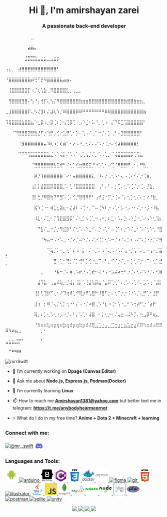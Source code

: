<h1 align="center">Hi 👋, I'm amirshayan zarei</h1>
<h3 align="center">A passionate back-end developer</h3>

<p align=""center>

⠀⠀⠀⠀⠀⠀⠀⠀⣀⠀⠀⠀⠀⠀⠀⠀⠀⠀⠀⠀⠀⠀⠀⠀⠀⠀⠀⠀⠀⠀⠀⠀⠀⠀⠀⠀⠀⠀⠀⠀⠀⠀⠀⠀⠀⠀⠀⠀⠀⠀⠀⠀⠀⠀⠀⠀⠀⠀⠀⠀⠀⠀
⠀⠀⠀⠀⠀⠀⠀⣼⣿⡄⠀⠀⠀⠀⠀⠀⠀⠀⠀⠀⠀⠀⠀⠀⠀⠀⠀⠀⠀⠀⠀⠀⠀⠀⠀⠀⠀⠀⠀⠀⠀⠀⠀⠀⠀⠀⠀⠀⠀⠀⠀⠀⠀⠀⠀⠀⠀⠀⠀⠀⠀⠀
⠀⠀⠀⠀⠀⠀⣸⣿⣿⣷⣤⣴⣦⣀⣠⣶⡶⠀⠀⠀⠀⠀⠀⠀⠀⠀⠀⠀⠀⠀⠀⠀⠀⠀⠀⠀⠀⠀⠀⠀⠀⠀⠀⠀⠀⠀⠀⠀⠀⠀⠀⠀⠀⠀⠀⠀⠀⠀⠀⠀⠀⠀
⢠⣄⡀⠀⣼⣿⣿⣿⣿⡿⣿⣿⣿⣿⣿⣿⠃⠀⠀⠀⠀⠀⠀⠀⠀⠀⠀⠀⠀⠀⠀⠀⠀⠀⠀⠀⠀⠀⠀⠀⠀⠀⠀⠀⠀⠀⠀⠀⠀⠀⠀⠀⠀⠀⠀⠀⠀⠀⠀⠀⠀⠀
⠘⣿⣿⣿⣿⣿⣿⣿⡾⢛⠋⡛⠻⣿⣿⣿⣿⣧⣴⣶⠄⠀⠀⠀⠀⠀⠀⠀⠀⠀⠀⠀⠀⠀⠀⠀⠀⠀⠀⠀⠀⠀⠀⠀⠀⠀⠀⠀⠀⠀⠀⠀⠀⠀⠀⠀⠀⠀⠀⠀⠀⠀
⠀⢸⣿⣿⣿⣿⣽⡏⠰⡈⢆⢡⣷⢀⠻⣿⣿⣿⣿⣇⡀⢀⣀⡀⠀⠀⠀⠀⠀⠀⠀⠀⠀⠀⠀⠀⠀⠀⠀⠀⠀⠀⠀⠀⠀⠀⠀⠀⠀⠀⠀⠀⠀⠀⠀⠀⠀⠀⠀⠀⠀⠀
⠀⢻⣿⣿⣿⣻⣿⠄⢣⠘⡄⢺⡏⢄⢣⡌⠻⣿⣿⣿⣿⣿⣿⣷⣶⣶⣿⣿⣿⣿⣿⣿⣿⣿⣿⣿⣿⣷⣿⣿⣷⣶⣦⡀⠀⠀⠀⠀⠀⠀⠀⠀⠀⠀⠀⠀⠀⠀⠀⠀⠀⠀
⣀⣸⣿⣿⣿⣿⣿⡏⢄⠣⢌⣹⠇⡌⣼⢇⠱⡈⠿⣿⣿⣿⡿⠿⠛⠛⠛⠛⠛⠛⠛⠿⢿⣿⣿⣿⣿⣿⣿⣿⣿⣿⣿⣷⠀⠀⠀⠀⠀⠀⠀⠀⠀⠀⠀⠀⠀⠀⠀⠀⠀⠀
⠹⢿⣿⣿⣿⣷⣿⣿⣦⠑⣂⡿⠰⡐⡿⢈⠆⡑⢢⢙⡿⢉⠐⡠⠑⣈⠂⠥⠘⡀⢃⠰⠀⡌⠙⠯⣉⢩⣿⣿⣿⣿⣿⠃⠀⠀⠀⠀⠀⠀⠀⠀⠀⠀⠀⠀⠀⠀⠀⠀⠀⠀
⠀⠀⠈⠹⣿⣿⣿⣽⣿⣷⣜⠏⡰⢱⡟⡠⢊⠔⣡⡿⢁⠂⡡⠄⢡⠠⠌⢠⠁⠒⡈⠄⡡⢀⠃⠤⣹⣿⣿⣿⣿⣿⠃⠀⠀⠀⠀⠀⠀⠀⠀⠀⠀⠀⠀⠀⠀⠀⠀⠀⠀⠀
⠀⠀⠀⠀⠈⣻⣿⣿⣿⣿⣿⣷⣤⠹⢇⠰⡁⢎⣾⠁⠂⡔⠠⠘⡀⢂⠌⠄⠌⠡⡐⢈⡐⠄⢊⣼⣿⣿⣿⣿⣿⡃⠀⠀⠀⠀⠀⠀⠀⠀⠀⠀⠀⠀⠀⠀⠀⠀⠀⠀⠀⠀
⠀⠀⠀⠀⠙⠛⠛⢻⣿⣿⣯⣿⣿⣷⣌⠢⠑⢬⡇⠌⠡⠠⠑⢂⢁⢢⡈⠌⡐⠡⠠⢁⡐⠈⢼⣿⣿⣿⣿⡿⢁⢻⣄⠀⠀⠀⠀⠀⠀⠀⠀⠀⠀⠀⠀⠀⠀⠀⠀⠀⠀⠀
⠀⠀⠀⠀⠀⠀⠀⠀⠈⣻⣿⣿⣿⣿⣿⣧⣍⢾⠃⠌⢂⡁⢎⣶⣿⣯⣭⡘⠰⡡⢁⠂⠤⢉⠈⠿⣿⣿⠟⢀⠂⠄⠛⣧⡀⠀⠀⠀⠀⠀⠀⠀⠀⠀⠀⠀⠀⠀⠀⠀⠀⠀
⠀⠀⠀⠀⠀⠀⠀⠀⠀⡿⡙⢹⣿⣿⣿⣿⣿⣿⠈⠔⠂⢤⣿⣿⣿⣿⣿⣅⠀⠹⠄⡘⢀⢂⠡⠂⢄⠠⢈⠄⠊⠌⡐⢉⣷⡀⠀⠀⠀⠀⠀⠀⠀⠀⠀⠀⠀⠀⠀⠀⠀⠀
⠀⠀⠀⠀⠀⠀⠀⠀⢰⡇⡇⣾⣿⣿⡿⣿⣿⣿⡈⠄⢃⠘⣿⣿⣿⣿⣿⣿⠀⢠⠃⠄⠃⠄⡂⢉⠄⢂⠡⢈⠌⡐⢈⠄⡘⣷⡀⠀⠀⠀⠀⠀⠀⠀⠀⠀⠀⠀⠀⠀⠀⠀
⠀⠀⠀⠀⠀⠀⠀⠀⢸⡇⣓⡘⠿⣿⢷⠙⠛⣻⠡⢈⠄⢊⡘⢿⢿⠿⠟⠃⢠⠞⣨⠐⡉⡐⢈⠤⠈⡄⢂⡁⢂⠌⠄⡂⠔⠘⣷⡀⠀⠀⠀⠀⠀⠀⠀⠀⠀⠀⠀⠀⠀⠀
⠀⠀⠀⠀⠀⠀⠀⠀⠀⣯⠱⢈⠐⠂⢾⣁⣂⣽⣆⠂⣌⣼⠇⠠⢉⠐⡀⠉⠤⢈⠳⠇⡐⠠⢁⠂⡡⠐⡠⠐⠂⠌⡐⠐⡨⠐⠸⣧⠀⠀⠀⠀⠀⠀⠀⠀⠀⠀⠀⠀⠀⠀
⠀⠀⠀⠀⠀⠀⠀⠀⠀⠸⣇⠂⠌⣁⠂⡉⢹⣟⣿⣻⡯⠁⠌⢂⡁⠢⢈⢁⠒⠠⠒⡀⠆⣁⠂⠡⠄⡑⠠⠑⣈⠐⡈⠔⠠⠑⢂⢹⡆⠀⠀⠀⠀⠀⠀⠀⠀⠀⠀⠀⠀⠀
⠀⠀⠀⠀⠀⠀⠀⠀⠀⠀⠙⣧⠌⣀⠒⡈⡐⠻⣮⡷⠃⠌⢂⠡⠠⠑⣀⠊⠄⡑⠠⢁⠂⠤⢈⠁⠆⡐⠡⠌⣀⠂⠡⠌⢂⠡⢂⠘⣿⠀⠀⠀⠀⠀⠀⠀⠀⠀⠀⠀⠀⠀
⠀⠀⠀⠀⠀⠀⠀⠀⠀⠀⠀⠈⢳⣤⠒⠠⠐⠡⣀⠐⡈⠔⡈⠤⠑⡈⠄⠌⡐⢈⡁⢂⠡⠒⡈⠰⠈⢄⡁⠆⠠⠌⠡⣈⠐⡐⡈⠌⣻⠀⠀⠀⠀⠀⠀⠀⠀⠀⠀⠀⠀⠀
⠀⠀⠀⠀⠀⠀⠀⠀⠀⠀⠀⠀⠀⠙⢷⡈⠅⠒⡀⢂⠁⠆⠰⠀⡅⠂⠌⠒⡈⠄⠰⠈⢄⠡⠐⠡⠌⢠⠐⡈⢡⠈⠔⡀⠒⢠⠐⡈⣿⡃⠀⠀⠀⠀⠀⠀⠀⠀⠀⠀⠀⠀
⠀⠀⠀⠀⠀⠀⠀⠀⠀⠀⠀⠀⠀⠀⠀⣿⠠⢁⠂⢿⡆⠌⡁⢺⠇⡁⢊⠐⣄⠉⠄⠃⡄⠊⠌⡐⠌⡀⠆⡁⢂⠌⡐⠠⠉⠄⢂⠁⣾⠁⠀⠀⠀⠀⠀⠀⠀⠀⠀⠀⠀⠀
⠀⠀⠀⠀⠀⠀⠀⠀⠀⠀⠀⣀⠀⠀⠀⠘⣧⠒⡈⠄⢶⢀⠡⡞⡐⠠⢁⣞⠂⢌⠘⢠⠐⣡⡬⠴⢒⠃⡐⡈⠄⢂⠌⠡⠘⡈⠄⢊⣿⠀⠀⠀⠀⠀⠀⠀⠀⠀⠀⠀⠀⠀
⠀⠀⠀⠀⠀⠀⠀⠀⠀⠀⣾⠹⣧⠀⢀⣤⠾⢷⡐⡈⢼⡆⢸⡇⠡⢘⣼⢳⡿⣦⠈⣤⠿⢁⢂⠁⠆⡈⠔⠠⢁⠊⠄⡡⠡⢐⠈⣼⡇⠀⠀⠀⠀⠀⠀⠀⠀⠀⠀⠀⠀⠀
⠀⠀⠀⠀⠀⠀⠀⠀⠀⢸⡇⢃⢹⡷⠋⢄⠂⠜⠹⢶⠾⢁⠚⢿⡴⠟⢡⣿⠓⠸⣿⠋⡐⠄⢂⠉⡐⡐⠨⠐⠡⡈⢄⡛⢁⠂⣸⡟⠀⠀⠀⠀⠀⠀⠀⠀⠀⠀⠀⠀⠀⠀
⠀⠀⠀⠀⠀⠀⠀⠀⠀⣸⢰⠀⡂⠿⠈⢄⡈⢂⡁⢂⠐⠂⡌⠠⠐⡈⠴⣿⢀⠡⠘⣆⠰⢈⠂⢡⠐⣀⠃⠡⢒⡼⠋⡐⠈⣴⡟⠀⠀⠀⠀⠀⠀⠀⠀⠀⠀⠀⠀⠀⠀⠀
⠀⠀⠀⠀⠀⠀⠀⠀⠀⢿⡀⠆⡁⢂⠡⢂⠐⡠⠐⡈⠄⠃⡄⠡⢁⠂⢼⣿⠀⠂⡅⢂⡐⠂⠌⢤⣒⠠⠬⠓⡉⠄⢒⣠⡿⠛⢶⣄⠀⠀⠀⠀⠀⠀⠀⠀⠀⠀⠀⠀⠀⠀
⠀⠀⠀⠀⠀⠀⠀⠀⠀⠘⠷⠶⠶⢧⠶⡶⢶⠶⡷⢶⠾⡶⢶⠷⡶⠾⠼⢿⣠⣁⣐⣠⣀⣉⣒⣰⣂⣦⣥⣖⣴⠮⠿⠳⠶⠾⠴⠿⠿⠿⠳⠶⣦⣀⠀⠀⠀⠀⠀⠀⡀⠂
⠀⠀⠀⠀⠀⠀⠀⠀⠀⠀⠀⠀⠀⠀⠀⠀⠀⠀⠀⠀⠀⠀⠀⠀⠀⠀⠀⠀⠀⠀⠀⠀⠀⠀⠀⠀⠀⠀⠀⠀⠀⠀⠀⠀⠀⠀⠀⠀⠀⣤⣦⣶⣼⡟⠃⠀⠀⠀⠀⠀⠃⠀
⠀⠀⠀⠀⠀⠀⠀⠀⠀⠀⠀⠀⠀⠀⠀⠀⠀⠀⠀⠀⠀⠀⠀⠀⠀⠀⠀⠀⠀⠀⠀⠀⠀⠀⠀⠀⠀⠀⠀⠀⠀⠀⠀⠀⠀⠀⠀⠀⠀⠀⠉⠛⠻⠿⠀⠀⠀⠀⠀⠀⠀⠀
  
</p>

<p align="left"> <img src="https://komarev.com/ghpvc/?username=amirzarei007&label=Profile%20views&color=0e75b6&style=flat" alt="mrrSwift" /> </p>

- 🔭 I’m currently working on **Dpage (Canvas Editor)**

- 💬 Ask me about **Node.js, Express.js, Podman(Docker)**

- 🌱 I’m currently learning  **Linux**

- 📫 How to reach me **Amirshayan1381@yahoo.com** but better text me in telegram: **https://t.me/anybodyhearmeornot**

- ⚡ What do I do in my free time? **Anime + Dota 2 + Minecraft + learning**



<h3 align="left">Connect with me:</h3>
<p align="left">
<a href="https://www.hackerearth.com/@mr_.swift" target="blank"><img align="center" src="https://raw.githubusercontent.com/rahuldkjain/github-profile-readme-generator/master/src/images/icons/Social/hackerearth.svg" alt="@mr_.swift" height="30" width="40" /></a>
<a href="https://dsc.bio/swiftly" target="blank"><img align="center" src="https://raw.githubusercontent.com/github/explore/2a3ce46f963399611d8e2054bb0ce9a4b539296a/topics/discord/discord.png" alt="Swift#6424" height="30" width="30" /></a>
</p>

<h3 align="left">Languages and Tools:</h3>
<p align="left"> <a href="https://developer.android.com" target="_blank" rel="noreferrer"> <img src="https://raw.githubusercontent.com/devicons/devicon/master/icons/android/android-original-wordmark.svg" alt="android" width="40" height="40"/> </a> <a href="https://www.arduino.cc/" target="_blank" rel="noreferrer"> <img src="https://cdn.worldvectorlogo.com/logos/arduino-1.svg" alt="arduino" width="40" height="40"/> </a> <a href="https://getbootstrap.com" target="_blank" rel="noreferrer"> <img src="https://raw.githubusercontent.com/devicons/devicon/master/icons/bootstrap/bootstrap-plain-wordmark.svg" alt="bootstrap" width="40" height="40"/> </a> <a href="https://www.w3schools.com/cs/" target="_blank" rel="noreferrer"> <img src="https://raw.githubusercontent.com/devicons/devicon/master/icons/csharp/csharp-original.svg" alt="csharp" width="40" height="40"/> </a> <a href="https://www.w3schools.com/css/" target="_blank" rel="noreferrer"> <img src="https://raw.githubusercontent.com/devicons/devicon/master/icons/css3/css3-original-wordmark.svg" alt="css3" width="40" height="40"/> </a> <a href="https://www.docker.com/" target="_blank" rel="noreferrer"> <img src="https://raw.githubusercontent.com/devicons/devicon/master/icons/docker/docker-original-wordmark.svg" alt="docker" width="40" height="40"/> </a> <a href="https://expressjs.com" target="_blank" rel="noreferrer"> <img src="https://raw.githubusercontent.com/devicons/devicon/master/icons/express/express-original-wordmark.svg" alt="express" width="40" height="40"/> </a> <a href="https://www.figma.com/" target="_blank" rel="noreferrer"> <img src="https://www.vectorlogo.zone/logos/figma/figma-icon.svg" alt="figma" width="40" height="40"/> </a> <a href="https://git-scm.com/" target="_blank" rel="noreferrer"> <img src="https://www.vectorlogo.zone/logos/git-scm/git-scm-icon.svg" alt="git" width="40" height="40"/> </a> <a href="https://www.w3.org/html/" target="_blank" rel="noreferrer"> <img src="https://raw.githubusercontent.com/devicons/devicon/master/icons/html5/html5-original-wordmark.svg" alt="html5" width="40" height="40"/> </a> <a href="https://www.adobe.com/in/products/illustrator.html" target="_blank" rel="noreferrer"> <img src="https://www.vectorlogo.zone/logos/adobe_illustrator/adobe_illustrator-icon.svg" alt="illustrator" width="40" height="40"/> </a> <a href="https://www.java.com" target="_blank" rel="noreferrer"> <img src="https://raw.githubusercontent.com/devicons/devicon/master/icons/java/java-original.svg" alt="java" width="40" height="40"/> </a> <a href="https://developer.mozilla.org/en-US/docs/Web/JavaScript" target="_blank" rel="noreferrer"> <img src="https://raw.githubusercontent.com/devicons/devicon/master/icons/javascript/javascript-original.svg" alt="javascript" width="40" height="40"/> </a> <a href="https://www.mongodb.com/" target="_blank" rel="noreferrer"> <img src="https://raw.githubusercontent.com/devicons/devicon/master/icons/mongodb/mongodb-original-wordmark.svg" alt="mongodb" width="40" height="40"/> </a> <a href="https://www.mysql.com/" target="_blank" rel="noreferrer"> <img src="https://raw.githubusercontent.com/devicons/devicon/master/icons/mysql/mysql-original-wordmark.svg" alt="mysql" width="40" height="40"/> </a>   <a href="https://www.nginx.com" target="_blank" rel="noreferrer"> <img src="https://raw.githubusercontent.com/devicons/devicon/master/icons/nginx/nginx-original.svg" alt="nginx" width="40" height="40"/> </a> <a href="https://nodejs.org" target="_blank" rel="noreferrer"> <img src="https://raw.githubusercontent.com/devicons/devicon/master/icons/nodejs/nodejs-original-wordmark.svg" alt="nodejs" width="40" height="40"/> </a> <a href="https://www.photoshop.com/en" target="_blank" rel="noreferrer"> <img src="https://raw.githubusercontent.com/devicons/devicon/master/icons/photoshop/photoshop-line.svg" alt="photoshop" width="40" height="40"/> </a> <a href="https://www.php.net" target="_blank" rel="noreferrer"> <img src="https://raw.githubusercontent.com/devicons/devicon/master/icons/php/php-original.svg" alt="php" width="40" height="40"/> </a> <a href="https://postman.com" target="_blank" rel="noreferrer"> <img src="https://www.vectorlogo.zone/logos/getpostman/getpostman-icon.svg" alt="postman" width="40" height="40"/> </a> <a href="https://www.sqlite.org/" target="_blank" rel="noreferrer"> <img src="https://www.vectorlogo.zone/logos/sqlite/sqlite-icon.svg" alt="sqlite" width="40" height="40"/> </a> <a href="https://unity.com/" target="_blank" rel="noreferrer"> <img src="https://www.vectorlogo.zone/logos/unity3d/unity3d-icon.svg" alt="unity" width="40" height="40"/> </a> </p>


<p align="center">
  <a href="https://github.com/amirzarei007">
    <img src="http://github-profile-summary-cards.vercel.app/api/cards/profile-details?username=mrrSwift&theme=transparent" />
  </a>
  <a href="https://github.com/amirzarei007">
    <img src="https://github-readme-streak-stats.herokuapp.com/?user=mrrSwift&hide_border=true&card_width=338&theme=transparent" />
  </a>
  <a href="https://github.com/amirzarei007">
    <img src="http://github-profile-summary-cards.vercel.app/api/cards/stats?username=mrrSwift&theme=transparent" />
  </a>
  <a href="https://github.com/amirzarei007">
    <img src="https://github-readme-stats.vercel.app/api/top-langs/?username=mrrSwift&langs_count=5&card_width=720&hide_border=true&theme=transparent" />
